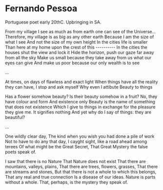 # Fernando Pessoa

Portuguese poet early 20thC. Upbringing in SA.

From my village I see as much as from earth one can see of the Universe...
Therefore, my village is as big as any other earth
Because I am the size of what I see
And not the size of my own height
In the cities life is smaller
Than here at my home upon the crest of this ----------
In the cities the houses shut the view and lock it
Hide the horizon, push our gaze far away from all the sky
Make us small because they take away from us what our eyes can give
And make us poor because our only wealth is to see

...

At times, on days of flawless and exact light
When things have all the reality they can have,
I stop and ask myself
Why even I attibute
Beauty to things

Has a flower somehow beauty?
Is their beauty somehow in a fruit?
No, they have colour and form
And existence only
Beauty is the name of something that does not existence
Which I give to things in exchange for the pleasure they give me.
It signifies nothing
And yet why do I say of things: they are beautiful?

...

One wildly clear day,
The kind when you wish you had done a pile of work
Not to have to do any that day,
I cayght sight, like a road ahead among terees
Of what might be the Great Secret,
That Great Mystery the false poets speak of.

I saw that there is no Nature
That Nature does not exist
That there are mountains, valleys, plains,
That there are trees, flowers, grasses,
That there are streams and stones,
But that there is not a whole to which this belongs,
That any real and true connection
Is a disease of our ideas.
Nature is parts without a whole.
That, perhaps, is the mystery they speak of.
